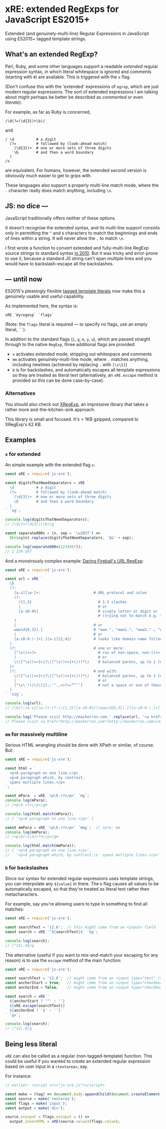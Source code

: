 # xRE: extended RegExps for JavaScript ES2015+

Extended (and genuinely-multi-line) Regular Expressions in JavaScript using ES2015+ tagged template strings. 

## What's an extended RegExp?

Perl, Ruby, and some other languages support a readable _extended_ regular expression syntax, in which literal whitespace is ignored and comments (starting with `#`) are available. This is triggered with the `x` flag.

(Don't confuse this with the 'extended' expressions of `egrep`, which are just modern regular expressions. The sort of extended expressions I am talking about might perhaps be better be described as _commented_ or even _literate_).

For example, as far as Ruby is concerned,

```
/\d(?=(\d{3})+\b)/
```

and

```
/ \d          # a digit
  (?=         # followed by (look-ahead match)
    (\d{3})+  # one or more sets of three digits
    \b        # and then a word boundary
  )
/x
```

are equivalent. For humans, however, the extended second version is obviously much easier to get to grips with.

These languages also support a properly multi-line match mode, where the `.` character really does match anything, including `\n`.

## JS: no dice —

JavaScript traditionally offers neither of these options. 

It doesn’t recognise the extended syntax, and its multi-line support consists only in permitting the `^` and `$` characters to match the beginnings and ends of lines within a string. It will never allow the `.` to match `\n`.

I first wrote a function to convert extended and fully-multi-line RegExp source strings to standard syntax [in 2010](http://blog.mackerron.com/2010/08/08/extended-multi-line-js-regexps/). But it was tricky and error-prone to use it, because a standard JS string can't span multiple lines and you would have to backslash-escape all the backslashes.

## — until now

ES2015's pleasingly flexible [tagged template literals](https://developer.mozilla.org/en/docs/Web/JavaScript/Reference/Template_literals) now make this a genuinely usable and useful capability. 

As implemented here, the syntax is:

```
xRE `myregexp` `flags`
```

(Note: the `flags` literal is required — to specify no flags, use an empty literal, ``` `` ```).

In addition to the standard flags (`i`, `g`, `m`, `y`, `u`), which are passed straight through to the native `RegExp`, three additional flags are provided:

* `x` activates extended mode, stripping out whitespace and comments
* `mm` activates genuinely-multi-line mode, where `.` matches anything, including newlines (achieved by replacing `.` with `[\s\S]`)
* `b` is for backslashes, and automatically escapes all template expressions so they are treated as literal text (alternatively, an `xRE.escape` method is provided so this can be done case-by-case).

### Alternatives

You should also check out [XRegExp](http://xregexp.com/), an impressive library that takes a rather more and-the-kitchen-sink approach.

This library is small and focused. It's < 1KB gzipped, compared to XRegExp's 62 KB.


## Examples

### `x` for extended

An simple example with the extended flag `x`:

```js
const xRE = require('js-xre');

const digitsThatNeedSeparators = xRE `
  \d          # a digit
  (?=         # followed by (look-ahead match)
    (\d{3})+  # one or more sets of three digits
    \b        # and then a word boundary
  )
` `xg`;

console.log(digitsThatNeedSeparators);  
// /\d(?=(\d{3})+\b)/g

const separate000s = (n, sep = '\u202f') =>
  String(n).replace(digitsThatNeedSeparators, '$&' + sep);

console.log(separate000s(1234567));
// 1 234 567
```

And a monstrously complex example: [Daring Fireball's URL RegExp](http://daringfireball.net/2010/07/improved_regex_for_matching_urls):

```js 
const xRE = require('js-xre');

const url = xRE `
  \b
  (?:
    [a-z][\w-]+:                        # URL protocol and colon
    (?:
      /{1,3}                              # 1-3 slashes
      |                                   # or
      [a-z0-9%]                           # single letter or digit or '%'
                                          # (trying not to match e.g. "URI::Escape")
    )
    |                                   # or
    www\d{0,3}[.]                       # "www.", "www1.", "www2." … "www999."
    |                                   # or
    [a-z0-9.\-]+[.][a-z]{2,4}/          # looks like domain name followed by a slash
  )
  (?:                                   # one or more:
    [^\s()<>]+                            # run of non-space, non-()<>
    |                                     # or
    \(([^\s()<>]+|(\([^\s()<>]+\)))*\)    # balanced parens, up to 2 levels
  )+
  (?:                                   # end with:
    \(([^\s()<>]+|(\([^\s()<>]+\)))*\)    # balanced parens, up to 2 levels
    |                                     # or
    [^\s\`!()\[\]{};:'".,<>?«»“”‘’]       # not a space or one of these punct chars
  )
` `xig`;

console.log(url); 
// /\b(?:[a-z][\w-]+:(?:\/{1,3}|[a-z0-9%])|www\d{0,3}[.]|[a-z0-9.\-]+[.][a-z]{2,4}\/)(?:[^\s()<>]+|\(([^\s()<>]+|(\([^\s()<>]+\)))*\))+(?:\(([^\s()<>]+|(\([^\s()<>]+\)))*\)|[^\s\`!()\[\]{};:'".,<>?«»“”‘’])/gi

console.log('Please visit http://mackerron.com.'.replace(url, '<a href="$&">$&</a>'));  
// Please visit <a href="http://mackerron.com">http://mackerron.com</a>.
```
    
### `mm` for massively multiline

Serious HTML wrangling should be done with XPath or similar, of course. But:

```js
const xRE = require('js-xre');

const html = `
  <p>A paragraph on one line.</p>
  <p>A paragraph which, by contrast,
  spans multiple lines.</p>
`;

const mPara  = xRE `<p\b.+?</p>` `mg`;
console.log(mPara);
// /<p\b.+?<\/p>/gm

console.log(html.match(mPara));
// [ '<p>A paragraph on one line.</p>' ]

const mmPara = xRE `<p\b.+?</p>` `mmg`;  // note: mm
console.log(mmPara);
// /<p\b[\s\S]+?<\/p>/gm

console.log(html.match(mmPara));
// [ '<p>A paragraph on one line.</p>',
//   '<p>A paragraph which, by contrast,\n  spans multiple lines.</p>' ]
```

### `b` for backslashes

Since our syntax for extended regular expressions uses template strings, you can interpolate any `${value}` in there. The `b` flag causes all values to be automatically escaped, so that they're treated as literal text rather then metacharacters.

For example, say you're allowing users to type in something to find all matches:

```js
const xRE = require('js-xre');

const searchText = '12.6';  // this might come from an <input> field
const search = xRE `^${searchText}$` `bg`;

console.log(search);
// /^12\.6$/g
```

The alternative (useful if you want to mix-and-match your escaping for any reason) is to use the `escape` method of the main function:

```js
const xRE = require('js-xre');

const searchText = '12.6';  // might come from an <input type="text" />
const anchorStart = true;   // might come from an <input type="checkbox" />
const anchorEnd = false;    // might come from an <input type="checkbox" />

const search = xRE `
  ${anchorStart ? '^' : ''}
  ${xRE.escape(searchText)}
  ${anchorEnd ? '$' : ''}
` `gx`;

console.log(search);
// /^12\.6/g
```

## Being less literal

`xRE` can also be called as a regular (non-tagged-template) function. This could be useful if you wanted to create an extended regular expression based on user input in a `<textarea>`, say.

For instance:

```javascript
// earlier: <script src="js-xre.js"></script>

const make = (tag) => document.body.appendChild(document.createElement(tag));
const source = make('textarea');
const flags = make('input');
const output = make('div');

source.oninput = flags.oninput = () =>
  output.innerHTML = xRE(source.value)(flags.value);
```



